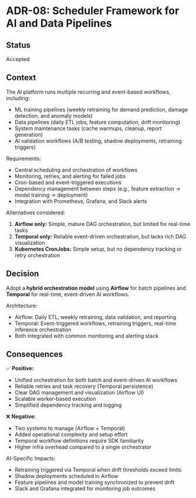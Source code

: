 # ADR-08: Scheduler Framework for AI and Data Pipelines

## Status
Accepted  

## Context
The AI platform runs multiple recurring and event-based workflows, including:

- ML training pipelines (weekly retraining for demand prediction, damage detection, and anomaly models)
- Data pipelines (daily ETL jobs, feature computation, drift monitoring)
- System maintenance tasks (cache warmups, cleanup, report generation)
- AI validation workflows (A/B testing, shadow deployments, retraining triggers)

Requirements:
- Central scheduling and orchestration of workflows
- Monitoring, retries, and alerting for failed jobs
- Cron-based and event-triggered executions
- Dependency management between steps (e.g., feature extraction → model training → deployment)
- Integration with Prometheus, Grafana, and Slack alerts

Alternatives considered:
1. **Airflow only:** Simple, mature DAG orchestration, but limited for real-time tasks  
2. **Temporal only:** Reliable event-driven orchestration, but lacks rich DAG visualization  
3. **Kubernetes CronJobs:** Simple setup, but no dependency tracking or retry orchestration

## Decision
Adopt a **hybrid orchestration model** using **Airflow** for batch pipelines and **Temporal** for real-time, event-driven AI workflows.

Architecture:
- Airflow: Daily ETL, weekly retraining, data validation, and reporting
- Temporal: Event-triggered workflows, retraining triggers, real-time inference orchestration
- Both integrated with common monitoring and alerting stack

## Consequences
✅ **Positive:**
- Unified orchestration for both batch and event-driven AI workflows  
- Reliable retries and task recovery (Temporal persistence)  
- Clear DAG management and visualization (Airflow UI)  
- Scalable worker-based execution  
- Simplified dependency tracking and logging

❌ **Negative:**
- Two systems to manage (Airflow + Temporal)  
- Added operational complexity and setup effort  
- Temporal workflow definitions require SDK familiarity  
- Higher infra overhead compared to a single orchestrator

AI-Specific Impacts:
- Retraining triggered via Temporal when drift thresholds exceed limits  
- Shadow deployments scheduled in Airflow  
- Feature pipelines and model training synchronized to prevent drift  
- Slack and Grafana integrated for monitoring job outcomes

